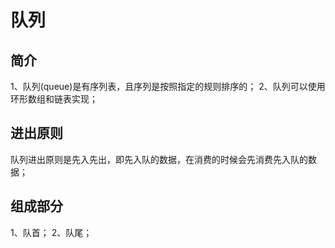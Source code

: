 # 队列

## 简介
1、队列(queue)是有序列表，且序列是按照指定的规则排序的；
2、队列可以使用环形数组和链表实现；

## 进出原则
队列进出原则是先入先出，即先入队的数据，在消费的时候会先消费先入队的数据；

## 组成部分
1、队首；
2、队尾；
